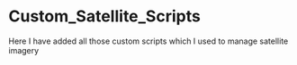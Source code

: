 # Custom_Satellite_Scripts
Here I have added all those custom scripts which I used to manage satellite imagery
